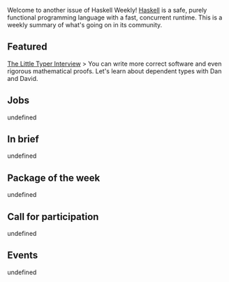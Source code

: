 <!-- 2018-12-06 unpublished -->

Welcome to another issue of Haskell Weekly!
[Haskell](https://www.haskell.org) is a safe, purely functional programming language with a fast, concurrent runtime.
This is a weekly summary of what's going on in its community.

## Featured

[The Little Typer Interview](https://corecursive.com/023-little-typer-and-pie-language/)
     > You can write more correct software and even rigorous mathematical proofs.  Let's learn about dependent types with Dan and David.

## Jobs

undefined

## In brief

undefined

## Package of the week

undefined

## Call for participation

undefined

## Events

undefined
